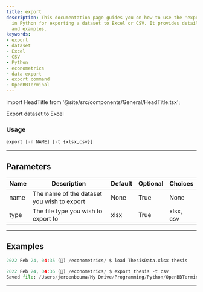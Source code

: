 ```yaml
---
title: export
description: This documentation page guides you on how to use the 'export' command
  in Python for exporting a dataset to Excel or CSV. It provides detailed usage, parameters,
  and examples.
keywords:
- export
- dataset
- Excel
- CSV
- Python
- econometrics
- data export
- export command
- OpenBBTerminal
---
```


import HeadTitle from '@site/src/components/General/HeadTitle.tsx';

<HeadTitle title="export - Econometrics - Reference | OpenBB Terminal Docs" />

Export dataset to Excel

### Usage

```python
export [-n NAME] [-t {xlsx,csv}]
```

---

## Parameters

| Name | Description | Default | Optional | Choices |
| ---- | ----------- | ------- | -------- | ------- |
| name | The name of the dataset you wish to export | None | True | None |
| type | The file type you wish to export to | xlsx | True | xlsx, csv |


---

## Examples

```python
2022 Feb 24, 04:35 (🦋) /econometrics/ $ load ThesisData.xlsx thesis

2022 Feb 24, 04:36 (🦋) /econometrics/ $ export thesis -t csv
Saved file: /Users/jeroenbouma/My Drive/Programming/Python/OpenBBTerminal/exports/statistics/thesis_20220224_103614.csv
```
---
